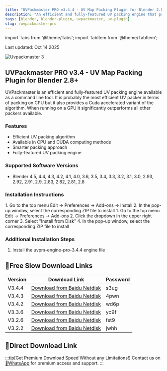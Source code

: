 ```yaml
---
title: "UVPackmaster PRO v3.4.4 - UV Map Packing Plugin for Blender 2.8+"
description: "An efficient and fully-featured UV packing engine that provides CPU and CUDA computing methods for smarter packing"
tags: [blender, blender-plugin, uvpackmaster, uv-plugin]
slug: /uvpackmaster-pro
---
```


import Tabs from '@theme/Tabs';
import TabItem from '@theme/TabItem';

Last updated: Oct 14 2025

![Uvpackmaster 3](https://www.gfxcamp.com/wp-content/uploads/2022/04/Uvpackmaster-3.jpg)

## UVPackmaster PRO v3.4 - UV Map Packing Plugin for Blender 2.8+

UVPackmaster is an efficient and fully-featured UV packing engine available as a command line tool. It is probably the most efficient UV packer in terms of packing on CPU but it also provides a Cuda accelerated variant of the algorithm. When running on a GPU it significantly outperforms all other packers available.

### Features

- Efficient UV packing algorithm
- Available in CPU and CUDA computing methods
- Smarter packing approach
- Fully-featured UV packing engine

### Supported Software Versions

- Blender 4.5, 4.4, 4.3, 4.2, 4.1, 4.0, 3.6, 3.5, 3.4, 3.3, 3.2, 3.1, 3.0, 2.93, 2.92, 2.91, 2.9, 2.83, 2.82, 2.81, 2.8

### Installation Instructions

<Tabs groupId="blender-version">
<TabItem value="blender4" label="Blender 4 or Lower" default>
1. Go to the top menu Edit → Preferences → Add-ons → Install
2. In the pop-up window, select the corresponding ZIP file to install
</TabItem>
<TabItem value="blender41" label="Blender 4.1 or Higher">
1. Go to the top menu Edit → Preferences → Add-ons
2. Click the dropdown in the upper right corner
3. Select "Install from Disk"
4. In the pop-up window, select the corresponding ZIP file to install
</TabItem>
</Tabs>

### Additional Installation Steps

1. Install the uvpm-engine-pro-3.4.4 engine file

## 🐌Free Slow Download Links

| Version | Download Link | Password |
|--------|---------------|----------|
| V3.4.4 | [Download from Baidu Netdisk](https://pan.baidu.com/s/19qqGHXthI-2427rizPvIEA?pwd=s3ug) | s3ug |
| V3.4.3 | [Download from Baidu Netdisk](https://pan.baidu.com/s/1fH4Vj8LxaNT-frWSsmDVHw?pwd=4pwn) | 4pwn |
| V3.4.2 | [Download from Baidu Netdisk](https://pan.baidu.com/s/1Q1uyuytr_9BV_NfD3lzdYA?pwd=wd6p) | wd6p |
| V3.3.6 | [Download from Baidu Netdisk](https://pan.baidu.com/s/1fpKORJfD51cjZCpSnEXdfw?pwd=yc9f) | yc9f |
| V3.2.6 | [Download from Baidu Netdisk](https://pan.baidu.com/s/1p-cfOLjmuwQP09CzKqL3uw?pwd=fst9) | fst9 |
| V3.2.2 | [Download from Baidu Netdisk](https://pan.baidu.com/s/1UlmEUyXpXPvP5VZ9T--3cw?pwd=jwhh) | jwhh |

## 🚀Direct Download Link
:::tip[Get Premium Download Speed Without any Limitations!]
Contact us on [💬WhatsApp](https://wa.me/+8613237610083) for premium  access and support.
:::